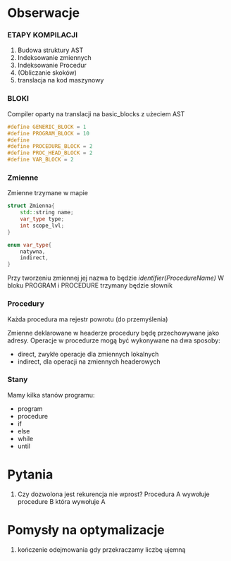 # Obserwacje

### ETAPY KOMPILACJI
1. Budowa struktury AST
2. Indeksowanie zmiennych
3. Indeksowanie Procedur
4. (Obliczanie skoków)
5. translacja na kod maszynowy


### BLOKI

Compiler oparty na translacji na basic_blocks z użeciem AST

```c++
#define GENERIC_BLOCK = 1
#define PROGRAM_BLOCK = 10
#define 
#define PROCEDURE_BLOCK = 2
#define PROC_HEAD_BLOCK = 2
#define VAR_BLOCK = 2

```

### Zmienne
Zmienne trzymane w mapie 

``` c++
struct Zmienna{
    std::string name;
    var_type type;
    int scope_lvl;
}

enum var_type{
    natywna,
    indirect,
}
```
Przy tworzeniu zmiennej jej nazwa to będzie _identifier(ProcedureName)_
W bloku PROGRAM i PROCEDURE trzymany będzie słownik
###
### Procedury
Każda procedura ma rejestr powrotu (do przemyślenia)

Zmienne deklarowane w headerze procedury będę przechowywane jako adresy. Operacje w procedurze mogą być wykonywane na dwa sposoby:
- direct, zwykłe operacje dla zmiennych lokalnych  
- indirect, dla operacji na zmiennych headerowych
  

### Stany

Mamy kilka stanów programu:
- program
- procedure
- if
- else
- while
- until
  
# Pytania

1. Czy dozwolona jest rekurencja nie wprost? Procedura A wywołuje procedure B która wywołuje A


# Pomysły na optymalizacje
1. kończenie odejmowania gdy przekraczamy liczbę ujemną
